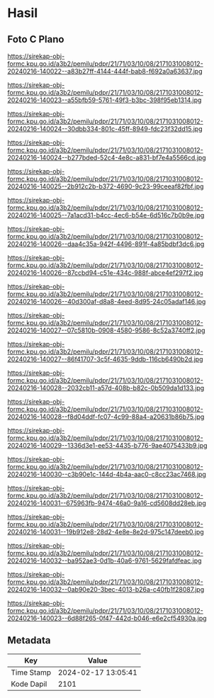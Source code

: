 # Hasil

## Foto C Plano

https://sirekap-obj-formc.kpu.go.id/a3b2/pemilu/pdpr/21/71/03/10/08/2171031008012-20240216-140022--a83b27ff-4144-444f-bab8-f692a0a63637.jpg

https://sirekap-obj-formc.kpu.go.id/a3b2/pemilu/pdpr/21/71/03/10/08/2171031008012-20240216-140023--a55bfb59-5761-49f3-b3bc-398f95eb1314.jpg

https://sirekap-obj-formc.kpu.go.id/a3b2/pemilu/pdpr/21/71/03/10/08/2171031008012-20240216-140024--30dbb334-801c-45ff-8949-fdc23f32dd15.jpg

https://sirekap-obj-formc.kpu.go.id/a3b2/pemilu/pdpr/21/71/03/10/08/2171031008012-20240216-140024--b277bded-52c4-4e8c-a831-bf7e4a5566cd.jpg

https://sirekap-obj-formc.kpu.go.id/a3b2/pemilu/pdpr/21/71/03/10/08/2171031008012-20240216-140025--2b912c2b-b372-4690-9c23-99ceeaf82fbf.jpg

https://sirekap-obj-formc.kpu.go.id/a3b2/pemilu/pdpr/21/71/03/10/08/2171031008012-20240216-140025--7a1acd31-b4cc-4ec6-b54e-6d516c7b0b9e.jpg

https://sirekap-obj-formc.kpu.go.id/a3b2/pemilu/pdpr/21/71/03/10/08/2171031008012-20240216-140026--daa4c35a-942f-4496-891f-4a85bdbf3dc6.jpg

https://sirekap-obj-formc.kpu.go.id/a3b2/pemilu/pdpr/21/71/03/10/08/2171031008012-20240216-140026--87ccbd94-c51e-434c-988f-abce4ef297f2.jpg

https://sirekap-obj-formc.kpu.go.id/a3b2/pemilu/pdpr/21/71/03/10/08/2171031008012-20240216-140026--40d300af-d8a8-4eed-8d95-24c05adaf146.jpg

https://sirekap-obj-formc.kpu.go.id/a3b2/pemilu/pdpr/21/71/03/10/08/2171031008012-20240216-140027--07c5810b-0908-4580-9586-8c52a3740ff2.jpg

https://sirekap-obj-formc.kpu.go.id/a3b2/pemilu/pdpr/21/71/03/10/08/2171031008012-20240216-140027--86f41707-3c5f-4635-9ddb-116cb6490b2d.jpg

https://sirekap-obj-formc.kpu.go.id/a3b2/pemilu/pdpr/21/71/03/10/08/2171031008012-20240216-140028--2032cb11-a57d-408b-b82c-0b509da1d133.jpg

https://sirekap-obj-formc.kpu.go.id/a3b2/pemilu/pdpr/21/71/03/10/08/2171031008012-20240216-140028--f8d04ddf-fc07-4c99-88a4-a20631b86b75.jpg

https://sirekap-obj-formc.kpu.go.id/a3b2/pemilu/pdpr/21/71/03/10/08/2171031008012-20240216-140029--1336d3e1-ee53-4435-b776-9ae4075433b9.jpg

https://sirekap-obj-formc.kpu.go.id/a3b2/pemilu/pdpr/21/71/03/10/08/2171031008012-20240216-140030--c3b90e1c-144d-4b4a-aac0-c8cc23ac7468.jpg

https://sirekap-obj-formc.kpu.go.id/a3b2/pemilu/pdpr/21/71/03/10/08/2171031008012-20240216-140031--675963fb-9474-46a0-9a16-cd5608dd28eb.jpg

https://sirekap-obj-formc.kpu.go.id/a3b2/pemilu/pdpr/21/71/03/10/08/2171031008012-20240216-140031--19b912e8-28d2-4e8e-8e2d-975c147deeb0.jpg

https://sirekap-obj-formc.kpu.go.id/a3b2/pemilu/pdpr/21/71/03/10/08/2171031008012-20240216-140032--ba952ae3-0d1b-40a6-9761-5629fafdfeac.jpg

https://sirekap-obj-formc.kpu.go.id/a3b2/pemilu/pdpr/21/71/03/10/08/2171031008012-20240216-140032--0ab90e20-3bec-4013-b26a-c40fb1f28087.jpg

https://sirekap-obj-formc.kpu.go.id/a3b2/pemilu/pdpr/21/71/03/10/08/2171031008012-20240216-140023--6d88f265-0f47-442d-b046-e6e2cf54930a.jpg


## Metadata

| Key        | Value               |
| ---------- | ------------------- |
| Time Stamp | 2024-02-17 13:05:41 |
| Kode Dapil | 2101                |



